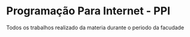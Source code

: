 # Programação Para Internet - PPI
 Todos os trabalhos realizado da materia durante o periodo da facudade
